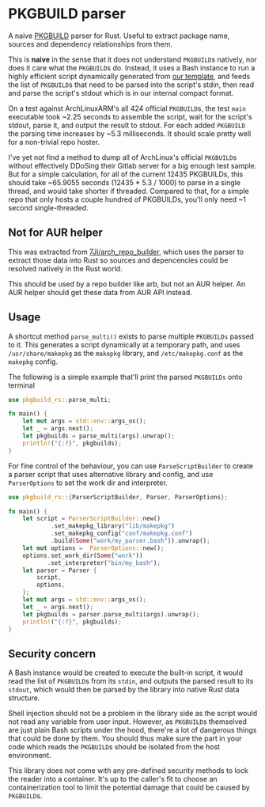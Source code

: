 # PKGBUILD parser

A naive [PKGBUILD](https://wiki.archlinux.org/title/PKGBUILD) parser for Rust. Useful to extract package name, sources and dependency relationships from them. 

This is **naive** in the sense that it does not understand `PKGBUILD`s natively, nor does it care what the `PKGBUILD`s do. Instead, it uses a Bash instance to run a highly efficient script dynamically generated from [our template](src/parse_pkgbuild.bash), and feeds the list of `PKGBUILD`s that need to be parsed into the script's stdin, then read and parse the script's stdout which is in our internal compact format.

On a test against ArchLinuxARM's all 424 official `PKGBUILD`s, the test `main` executable took ~2.25 seconds to assemble the script, wait for the script's stdout, parse it, and output the result to stdout. For each added `PKGBUILD` the parsing time increases by ~5.3 milliseconds. It should scale pretty well for a non-trivial repo hoster.

I've yet not find a method to dump all of ArchLinux's official `PKGBUILD`s without effectively DDoSing their Gitlab server for a big enough test sample. But for a simple calculation, for all of the current 12435 PKGBUILDs, this should take ~65.9055 seconds (12435 * 5.3 / 1000) to parse in a single thread, and would take shorter if threaded. Compared to that, for a simple repo that only hosts a couple hundred of PKGBUILDs, you'll only need ~1 second single-threaded.

## Not for AUR helper

This was extracted from [7Ji/arch_repo_builder](https://github.com/7Ji/arch_repo_builder), which uses the parser to extract those data into Rust so sources and depencencies could be resolved natively in the Rust world. 

This should be used by a repo builder like arb, but not an AUR helper. An AUR helper should get these data from AUR API instead.

## Usage
A shortcut method `parse_multi()` exists to parse multiple `PKGBUILDs` passed to it. This generates a script dynamically at a temporary path, and uses `/usr/share/makepkg` as the `makepkg` library, and `/etc/makepkg.conf` as the `makepkg` config.

The following is a simple example that'll print the parsed `PKGBUILDs` onto terminal
```Rust
use pkgbuild_rs::parse_multi;

fn main() {
    let mut args = std::env::args_os();
    let _ = args.next();
    let pkgbuilds = parse_multi(args).unwrap();
    println!("{:?}", pkgbuilds);
}
```
For fine control of the behaviour, you can use `ParseScriptBuilder` to create a parser script that uses alternative library and config, and use `ParserOptions` to set the work dir and interpreter.
```Rust
use pkgbuild_rs::{ParserScriptBuilder, Parser, ParserOptions};

fn main() {
    let script = ParserScriptBuilder::new()
            .set_makepkg_library("lib/makepkg")
            .set_makepkg_config("conf/makepkg.conf")
            .build(Some("work/my_parser.bash")).unwrap();
    let mut options =  ParserOptions::new();
    options.set_work_dir(Some("work"))
           .set_interpreter("bin/my_bash");
    let parser = Parser {
        script,
        options,
    };
    let mut args = std::env::args_os();
    let _ = args.next();
    let pkgbuilds = parser.parse_multi(args).unwrap();
    println!("{:?}", pkgbuilds);
}
```



## Security concern
A Bash instance would be created to execute the built-in script, it would read the list of `PKGBUILD`s from its `stdin`, and outputs the parsed result to its `stdout`, which would then be parsed by the library into native Rust data structure.

Shell injection should not be a problem in the library side as the script would not read any variable from user input. However, as `PKGBUILD`s themselved are just plain Bash scripts under the hood, there're a lot of dangerous things that could be done by them. You should thus make sure the part in your code which reads the `PKGBUILD`s should be isolated from the host environment. 

This library does not come with any pre-defined security methods to lock the reader into a container. It's up to the caller's fit to choose an containerization tool to limit the potential damage that could be caused by `PKGBUILD`s.